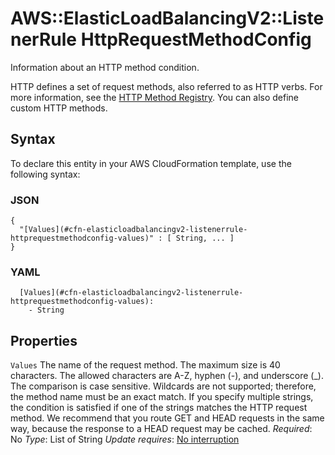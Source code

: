 # AWS::ElasticLoadBalancingV2::ListenerRule HttpRequestMethodConfig<a name="aws-properties-elasticloadbalancingv2-listenerrule-httprequestmethodconfig"></a>

Information about an HTTP method condition\.

HTTP defines a set of request methods, also referred to as HTTP verbs\. For more information, see the [HTTP Method Registry](https://www.iana.org/assignments/http-methods/http-methods.xhtml)\. You can also define custom HTTP methods\.

## Syntax<a name="aws-properties-elasticloadbalancingv2-listenerrule-httprequestmethodconfig-syntax"></a>

To declare this entity in your AWS CloudFormation template, use the following syntax:

### JSON<a name="aws-properties-elasticloadbalancingv2-listenerrule-httprequestmethodconfig-syntax.json"></a>

```
{
  "[Values](#cfn-elasticloadbalancingv2-listenerrule-httprequestmethodconfig-values)" : [ String, ... ]
}
```

### YAML<a name="aws-properties-elasticloadbalancingv2-listenerrule-httprequestmethodconfig-syntax.yaml"></a>

```
  [Values](#cfn-elasticloadbalancingv2-listenerrule-httprequestmethodconfig-values):
    - String
```

## Properties<a name="aws-properties-elasticloadbalancingv2-listenerrule-httprequestmethodconfig-properties"></a>

`Values`  <a name="cfn-elasticloadbalancingv2-listenerrule-httprequestmethodconfig-values"></a>
The name of the request method\. The maximum size is 40 characters\. The allowed characters are A\-Z, hyphen \(\-\), and underscore \(\_\)\. The comparison is case sensitive\. Wildcards are not supported; therefore, the method name must be an exact match\.
If you specify multiple strings, the condition is satisfied if one of the strings matches the HTTP request method\. We recommend that you route GET and HEAD requests in the same way, because the response to a HEAD request may be cached\.
*Required*: No
*Type*: List of String
*Update requires*: [No interruption](https://docs.aws.amazon.com/AWSCloudFormation/latest/UserGuide/using-cfn-updating-stacks-update-behaviors.html#update-no-interrupt)

